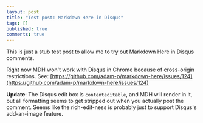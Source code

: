 ```yaml
---
layout: post
title: "Test post: Markdown Here in Disqus"
tags: []
published: true
comments: true
---
```


This is just a stub test post to allow me to try out Markdown Here in Disqus comments.

Right now MDH won't work with Disqus in Chrome because of cross-origin restrictions. See: [https://github.com/adam-p/markdown-here/issues/124](https://github.com/adam-p/markdown-here/issues/124)

**Update**: The Disqus edit box is `contenteditable`, and MDH will render in it, but all formatting seems to get stripped out when you actually post the comment. Seems like the rich-edit-ness is probably just to support Disqus's add-an-image feature.
